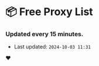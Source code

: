# :package: Free Proxy List
### Updated every 15 minutes.

- Last updated: `2024-10-03 11:31`

:heart:
